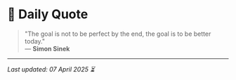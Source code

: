 # 📜 Daily Quote

> "The goal is not to be perfect by the end, the goal is to be better today."  
> — **Simon Sinek**

---

_Last updated: 07 April 2025 ⏳_
